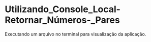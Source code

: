 # Utilizando_Console_Local-Retornar_Números-_Pares
Executando um arquivo no terminal para visualização da aplicação.
